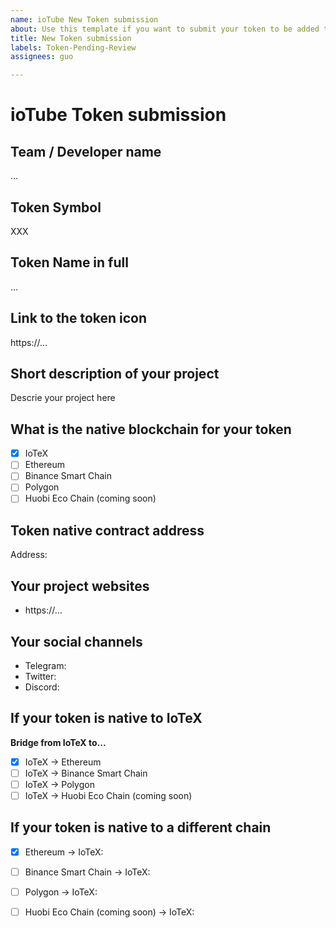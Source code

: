 ```yaml
---
name: ioTube New Token submission
about: Use this template if you want to submit your token to be added to ioTube
title: New Token submission
labels: Token-Pending-Review
assignees: guo

---
```


# ioTube Token submission

<!--
## Introduction

ioTube is a two-way, multi-asset, cross-chain protocol bridging IoTeX 
to other blockchains such as Ethereum, Binance Smart Chain, Polygon, and others. 
Anyone can submit their token to be added to ioTube: if you deployed a token 
on IoTeX, you can make your dApp cross-chain and reach the audience of other 
popular chains. Likewise, if you have deployed your token on Ethereum or any 
blockchain other than IoTeX, thanks to ioTube you can extend your dApp to the 
IoTeX ecosystem, taking advantage of the 5-second tx confirmations, ultra-low fees,
and access other unique IoTeX features like real-world IoT data oracles, etc..

## Guidelines for tokens
We will only take into consideration projects that show clear signs of activity: 
either traffic on the network, activity on GitHub, or community buzz.

- The icon should be small, square, but high resolution, ideally a vector/svg.
- Make sure your website includes a detailed explanation of project and the token contract address.
- No Profanity in token name, token description, etc.

Please fill the data below for us to review your submission and reach out to you 
for more information.
-->

## Team / Developer name
...

## Token Symbol
XXX

## Token Name in full
...

## Link to the token icon
https://...

## Short description of your project
Descrie your project here

## What is the native blockchain for your token
* [x] IoTeX
* [ ] Ethereum
* [ ] Binance Smart Chain
* [ ] Polygon
* [ ] Huobi Eco Chain (coming soon)

## Token native contract address
Address:

## Your project websites
- https://...

## Your social channels
- Telegram:
- Twitter:
- Discord:

## If your token is native to IoTeX
<!-- 
Select which chains you want to bridge to.
If your token is *not* native to IoTeX, please skip this section and move to the next one. 
-->

**Bridge from IoTeX to...**
* [x] IoTeX → Ethereum
* [ ] IoTeX → Binance Smart Chain
* [ ] IoTeX → Polygon
* [ ] IoTeX → Huobi Eco Chain (coming soon)

## If your token is native to a different chain
<!-- Please select the tokens you want to bridge to IoTeX, along with the contract address for each one -->

* [x] Ethereum → IoTeX: <token contract address on Ethereum>
* [ ] Binance Smart Chain → IoTeX: <token contract address on BSC>
* [ ] Polygon → IoTeX: <token contract address on Polygon>
* [ ] Huobi Eco Chain (coming soon) → IoTeX: <token contract address on HEC> 

